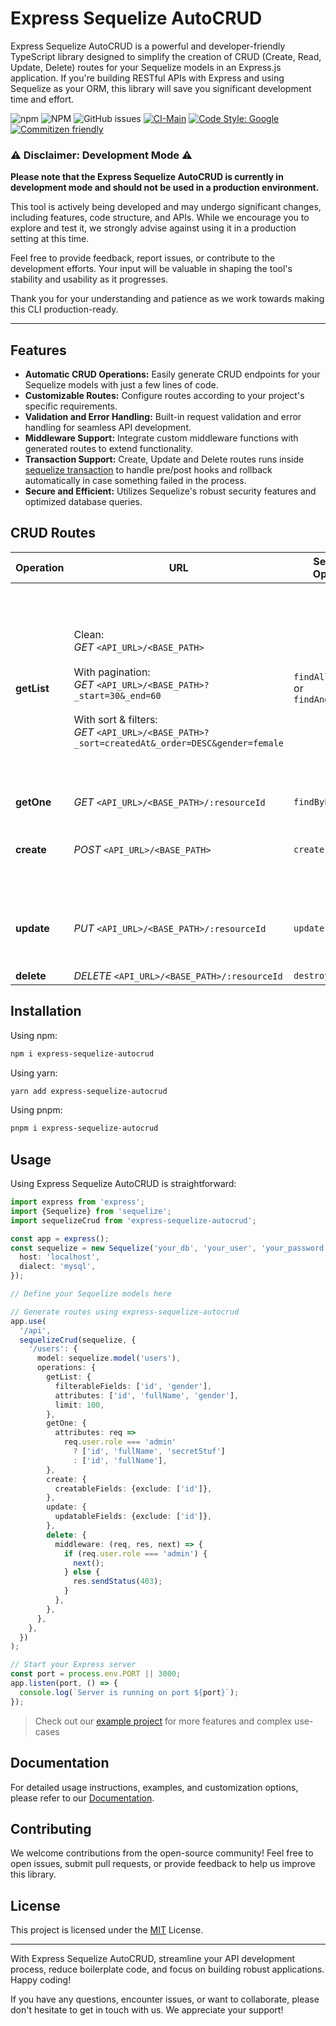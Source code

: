 # Express Sequelize AutoCRUD

Express Sequelize AutoCRUD is a powerful and developer-friendly TypeScript library designed to simplify the creation of CRUD (Create, Read, Update, Delete) routes for your Sequelize models in an Express.js application. If you're building RESTful APIs with Express and using Sequelize as your ORM, this library will save you significant development time and effort.

![npm](https://img.shields.io/npm/v/express-sequelize-autocrud)
![NPM](https://img.shields.io/npm/l/express-sequelize-autocrud)
![GitHub issues](https://img.shields.io/github/issues/doralteres/express-sequelize-autocrud)
[![CI-Main](https://github.com/doralteres/express-sequelize-crud/actions/workflows/release.yaml/badge.svg)](https://github.com/doralteres/express-sequelize-crud/actions/workflows/release.yaml)
[![Code Style: Google](https://img.shields.io/badge/code%20style-google-blueviolet.svg)](https://github.com/google/gts)
[![Commitizen friendly](https://img.shields.io/badge/commitizen-friendly-brightgreen.svg)](http://commitizen.github.io/cz-cli/)

### ⚠️ Disclaimer: Development Mode ⚠️

**Please note that the Express Sequelize AutoCRUD is currently in development mode and should not be used in a production environment.**

This tool is actively being developed and may undergo significant changes, including features, code structure, and APIs. While we encourage you to explore and test it, we strongly advise against using it in a production setting at this time.

Feel free to provide feedback, report issues, or contribute to the development efforts. Your input will be valuable in shaping the tool's stability and usability as it progresses.

Thank you for your understanding and patience as we work towards making this CLI production-ready.

---

## Features

- **Automatic CRUD Operations:** Easily generate CRUD endpoints for your Sequelize models with just a few lines of code.
- **Customizable Routes:** Configure routes according to your project's specific requirements.
- **Validation and Error Handling:** Built-in request validation and error handling for seamless API development.
- **Middleware Support:** Integrate custom middleware functions with generated routes to extend functionality.
- **Transaction Support:** Create, Update and Delete routes runs inside [sequelize transaction](https://sequelize.org/docs/v6/other-topics/transactions/) to handle pre/post hooks and rollback automatically in case something failed in the process.
- **Secure and Efficient:** Utilizes Sequelize's robust security features and optimized database queries.

## CRUD Routes

| Operation   | URL                                                                                                                                                                                                                       | Sequelize Operation                      | Comment                                                                                                                                                                                                                                                                                                 |
| ----------- | ------------------------------------------------------------------------------------------------------------------------------------------------------------------------------------------------------------------------- | ---------------------------------------- | ------------------------------------------------------------------------------------------------------------------------------------------------------------------------------------------------------------------------------------------------------------------------------------------------------- |
| **getList** | Clean:<br>_GET_ `<API_URL>/<BASE_PATH>`<br><br>With pagination:<br>_GET_ `<API_URL>/<BASE_PATH>?_start=30&_end=60`<br><br>With sort & filters:<br>_GET_ `<API_URL>/<BASE_PATH>?_sort=createdAt&_order=DESC&gender=female` | `findAll()`<br>or<br>`findAndCountAll()` | - Enable pagination with `pagination: true` in the config.<br>- Pagination automatically adds `Content-Range` header.<br>- Can control which fields can be filterable using `filterableFields` in the config.<br>- Can control which fields can be sortable using `sortableFieldsFields` in the config. |
| **getOne**  | _GET_ `<API_URL>/<BASE_PATH>/:resourceId`                                                                                                                                                                                 | `findByPk()`                             |                                                                                                                                                                                                                                                                                                         |
| **create**  | _POST_ `<API_URL>/<BASE_PATH>`                                                                                                                                                                                            | `create()`                               | - Can control which fields can be added to body request using `creatableFields` in the config.                                                                                                                                                                                                          |
| **update**  | _PUT_ `<API_URL>/<BASE_PATH>/:resourceId`                                                                                                                                                                                 | `update()`                               | - Can control which fields can be added to body request using `updatableFields` in the config.                                                                                                                                                                                                          |
| **delete**  | _DELETE_ `<API_URL>/<BASE_PATH>/:resourceId`                                                                                                                                                                              | `destroy()`                              |                                                                                                                                                                                                                                                                                                         |

## Installation

Using npm:

```bash
npm i express-sequelize-autocrud
```

Using yarn:

```bash
yarn add express-sequelize-autocrud
```

Using pnpm:

```bash
pnpm i express-sequelize-autocrud
```

## Usage

Using Express Sequelize AutoCRUD is straightforward:

```typescript
import express from 'express';
import {Sequelize} from 'sequelize';
import sequelizeCrud from 'express-sequelize-autocrud';

const app = express();
const sequelize = new Sequelize('your_db', 'your_user', 'your_password', {
  host: 'localhost',
  dialect: 'mysql',
});

// Define your Sequelize models here

// Generate routes using express-sequelize-autocrud
app.use(
  '/api',
  sequelizeCrud(sequelize, {
    '/users': {
      model: sequelize.model('users'),
      operations: {
        getList: {
          filterableFields: ['id', 'gender'],
          attributes: ['id', 'fullName', 'gender'],
          limit: 100,
        },
        getOne: {
          attributes: req =>
            req.user.role === 'admin'
              ? ['id', 'fullName', 'secretStuf']
              : ['id', 'fullName'],
        },
        create: {
          creatableFields: {exclude: ['id']},
        },
        update: {
          updatableFields: {exclude: ['id']},
        },
        delete: {
          middleware: (req, res, next) => {
            if (req.user.role === 'admin') {
              next();
            } else {
              res.sendStatus(403);
            }
          },
        },
      },
    },
  })
);

// Start your Express server
const port = process.env.PORT || 3000;
app.listen(port, () => {
  console.log(`Server is running on port ${port}`);
});
```

> Check out our [example project](./example) for more features and complex use-cases

## Documentation

For detailed usage instructions, examples, and customization options, please refer to our [Documentation](./DOCUMENTATION.md).

## Contributing

We welcome contributions from the open-source community! Feel free to open issues, submit pull requests, or provide feedback to help us improve this library.

## License

This project is licensed under the [MIT](./LICENSE) License.

---

With Express Sequelize AutoCRUD, streamline your API development process, reduce boilerplate code, and focus on building robust applications. Happy coding!

If you have any questions, encounter issues, or want to collaborate, please don't hesitate to get in touch with us. We appreciate your support!
